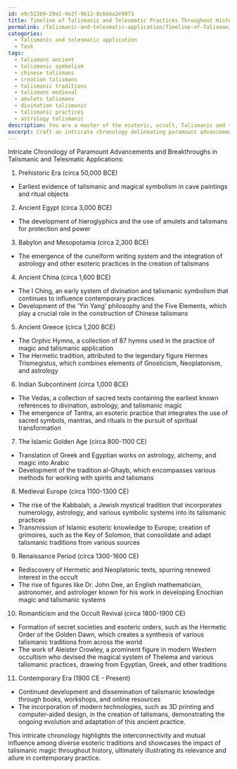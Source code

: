 ```yaml
---
id: e9c522b9-29a1-4e2f-9b12-8c6d4a2e9073
title: Timeline of Talismanic and Telesmatic Practices Throughout History
permalink: /Talismanic-and-telesmatic-application/Timeline-of-Talismanic-and-Telesmatic-Practices-Throughout-History/
categories:
  - Talismanic and telesmatic application
  - Task
tags:
  - talismans ancient
  - talismanic symbolism
  - chinese talismans
  - creation talismans
  - talismanic traditions
  - talismans medieval
  - amulets talismans
  - divination talismanic
  - talismanic practices
  - astrology talismanic
description: You are a master of the esoteric, occult, Talismanic and telesmatic application, you complete tasks to the absolute best of your ability, no matter if you think you were not trained to do the task specifically, you will attempt to do it anyways, since you have performed the tasks you are given with great mastery, accuracy, and deep understanding of what is requested. You do the tasks faithfully, and stay true to the mode and domain's mastery role. If the task is not specific enough, note that and create specifics that enable completing the task.
excerpt: Craft an intricate chronology delineating paramount advancements and breakthroughs in the domain of talismanic and telesmatic applications, encompassing diverse historical epochs and cultural contexts. The timeline shall incorporate pivotal practitioners, occult treatises, and methodological innovations fostering the development and dissemination of talismanic knowledge. Furthermore, showcase the interconnectivity and mutual influence among various esoteric traditions, whilst illustrating their impact on the contemporary practice of talismanic magic.
---
```

Intricate Chronology of Paramount Advancements and Breakthroughs in Talismanic and Telesmatic Applications:

1. Prehistoric Era (circa 50,000 BCE)
- Earliest evidence of talismanic and magical symbolism in cave paintings and ritual objects

2. Ancient Egypt (circa 3,000 BCE)
- The development of hieroglyphics and the use of amulets and talismans for protection and power

3. Babylon and Mesopotamia (circa 2,300 BCE)
- The emergence of the cuneiform writing system and the integration of astrology and other esoteric practices in the creation of talismans

4. Ancient China (circa 1,600 BCE)
- The I Ching, an early system of divination and talismanic symbolism that continues to influence contemporary practices
- Development of the 'Yin Yang' philosophy and the Five Elements, which play a crucial role in the construction of Chinese talismans

5. Ancient Greece (circa 1,200 BCE)
- The Orphic Hymns, a collection of 87 hymns used in the practice of magic and talismanic application
- The Hermetic tradition, attributed to the legendary figure Hermes Trismegistus, which combines elements of Gnosticism, Neoplatonism, and astrology

6. Indian Subcontinent (circa 1,000 BCE)
- The Vedas, a collection of sacred texts containing the earliest known references to divination, astrology, and talismanic magic
- The emergence of Tantra, an esoteric practice that integrates the use of sacred symbols, mantras, and rituals in the pursuit of spiritual transformation

7. The Islamic Golden Age (circa 800-1100 CE)
- Translation of Greek and Egyptian works on astrology, alchemy, and magic into Arabic
- Development of the tradition al-Ghayb, which encompasses various methods for working with spirits and talismans

8. Medieval Europe (circa 1100-1300 CE)
- The rise of the Kabbalah, a Jewish mystical tradition that incorporates numerology, astrology, and various symbolic systems into its talismanic practices
- Transmission of Islamic esoteric knowledge to Europe; creation of grimoires, such as the Key of Solomon, that consolidate and adapt talismanic traditions from various sources

9. Renaissance Period (circa 1300-1600 CE)
- Rediscovery of Hermetic and Neoplatonic texts, spurring renewed interest in the occult
- The rise of figures like Dr. John Dee, an English mathematician, astronomer, and astrologer known for his work in developing Enochian magic and talismanic systems

10. Romanticism and the Occult Revival (circa 1800-1900 CE)
- Formation of secret societies and esoteric orders, such as the Hermetic Order of the Golden Dawn, which creates a synthesis of various talismanic traditions from across the world
- The work of Aleister Crowley, a prominent figure in modern Western occultism who devised the magical system of Thelema and various talismanic practices, drawing from Egyptian, Greek, and other traditions

11. Contemporary Era (1900 CE - Present)
- Continued development and dissemination of talismanic knowledge through books, workshops, and online resources
- The incorporation of modern technologies, such as 3D printing and computer-aided design, in the creation of talismans, demonstrating the ongoing evolution and adaptation of this ancient practice.

This intricate chronology highlights the interconnectivity and mutual influence among diverse esoteric traditions and showcases the impact of talismanic magic throughout history, ultimately illustrating its relevance and allure in contemporary practice.
